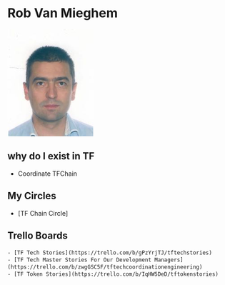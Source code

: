 # Rob Van Mieghem

![](images/rob_van_mieghem.jpg)


## why do I exist in TF 

- Coordinate TFChain

## My Circles

- [TF Chain  Circle]

## Trello Boards

    - [TF Tech Stories](https://trello.com/b/gPzYrjTJ/tftechstories)
    - [TF Tech Master Stories For Our Development Managers](https://trello.com/b/zwgGSC5F/tftechcoordinationengineering)
    - [TF Token Stories](https://trello.com/b/IqHW5DeD/tftokenstories)
    
